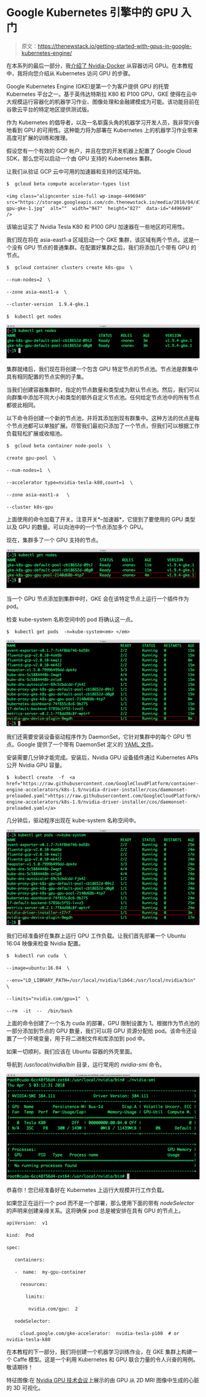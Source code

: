 # Google Kubernetes 引擎中的 GPU 入门

> 原文：<https://thenewstack.io/getting-started-with-gpus-in-google-kubernetes-engine/>

在本系列的最后一部分，我[介绍了 Nvidia-Docker](https://thenewstack.io/primer-nvidia-docker-containers-meet-gpus/) 从容器访问 GPU。在本教程中，我将向您介绍从 Kubernetes 访问 GPU 的步骤。

Google Kubernetes Engine (GKE)是第一个为客户提供 GPU 的托管 Kubernetes 平台之一。基于英伟达特斯拉 K80 和 P100 GPU，GKE 使得在云中大规模运行容器化的机器学习作业、图像处理和金融建模成为可能。该功能目前在谷歌云平台的特定地区提供测试版。

作为 Kubernetes 的倡导者，以及一名崭露头角的机器学习开发人员，我非常兴奋地看到 GPU 的可用性。这种能力将为部署在 Kubernetes 上的机器学习作业带来高度可扩展的训练和推理。

假设您有一个有效的 GCP 帐户，并且在您的开发机器上配置了 Google Cloud SDK，那么您可以启动一个由 GPU 支持的 Kubernetes 集群。

让我们从验证 GCP 云中可用的加速器和支持的区域开始。

```
$  gcloud beta compute accelerator-types list

<img class="aligncenter size-full wp-image-4496949"  src="https://storage.googleapis.com/cdn.thenewstack.io/media/2018/04/d7522857-gpu-gke-1.jpg"  alt=""  width="947"  height="827"  data-id="4496949"  />

```

该输出证实了 Nvidia Tesla K80 和 P100 GPU 加速器在一些地区的可用性。

我们现在将在 asia-east1-a 区域启动一个 GKE 集群，该区域有两个节点。这是一个没有 GPU 节点的普通集群。在配置好集群之后，我们将添加几个带有 GPU 的节点。

```
$  gcloud container clusters create k8s-gpu  \

--num-nodes=2  \

--zone asia-east1-a  \

--cluster-version  1.9.4-gke.1

$  kubectl get nodes

```

![](img/a045d3572ec5b21121a2c8b0a6268dd4.png)

集群就绪后，我们现在将创建一个包含 GPU 特定节点的节点池。节点池是群集中具有相同配置的节点实例的子集。

当我们创建容器集群时，指定的节点数量和类型成为默认节点池。然后，我们可以向群集中添加不同大小和类型的额外自定义节点池。任何给定节点池中的所有节点都彼此相同。

以下命令将创建一个新的节点池，并将其添加到现有群集中。这种方法的优点是每个节点池都可以单独扩展。尽管我们最初只添加了一个节点，但我们可以根据工作负载轻松扩展或收缩池。

```
$  gcloud beta container node-pools  \

create gpu-pool  \

--num-nodes=1  \

--accelerator type=nvidia-tesla-k80,count=1  \

--zone asia-east1-a   \

--cluster k8s-gpu

```

上面使用的命令加载了开关。注意开关*–加速器*，它提到了要使用的 GPU 类型以及 GPU 的数量。可以向池中的一个节点添加多个 GPU。

现在，集群多了一个 GPU 支持的节点。

![](img/37fd9e3401f6bd91ab39670c3e2673cc.png)

当一个 GPU 节点添加到集群中时，GKE 会在该特定节点上运行一个插件作为 pod。

检查 kube-system 名称空间中的 pod 将确认这一点。

```
$  kubectl get pods  -n=kube-system<em> </em>

```

![](img/acfe46875208c9fc9d61de304f0651f0.png)

我们还需要安装设备驱动程序作为 DaemonSet，它针对集群中的每个 GPU 节点。Google 提供了一个带有 DaemonSet 定义的 [YAML 文件](https://raw.githubusercontent.com/GoogleCloudPlatform/container-engine-accelerators/k8s-1.9/nvidia-driver-installer/cos/daemonset-preloaded.yaml)。

安装需要几分钟才能完成。安装后，Nvidia GPU 设备插件通过 Kubernetes APIs 公开 Nvidia GPU 容量。

```
$  kubectl create  -f  <a  href="https://raw.githubusercontent.com/GoogleCloudPlatform/container-engine-accelerators/k8s-1.9/nvidia-driver-installer/cos/daemonset-preloaded.yaml">https://raw.githubusercontent.com/GoogleCloudPlatform/container-engine-accelerators/k8s-1.9/nvidia-driver-installer/cos/daemonset-preloaded.yaml</a>

```

几分钟后，驱动程序出现在 kube-system 名称空间中。

![](img/43d83756d33fa5f8ad9f8cb6b8c3f724.png)

我们已经准备好在集群上运行 GPU 工作负载。让我们首先部署一个 Ubuntu 16:04 映像来检查 Nvidia 配置。

```
$  kubectl run cuda  \

--image=ubuntu:16.04  \

--env="LD_LIBRARY_PATH=/usr/local/nvidia/lib64:/usr/local/nvidia/bin"  \

--limits="nvidia.com/gpu=1"  \

--rm  -it  --  /bin/bash

```

上面的命令创建了一个名为 cuda 的部署，GPU 限制设置为 1。根据作为节点池的一部分添加到节点的 GPU 数量，我们可以将 GPU 资源分配给 pod。该命令还设置了一个环境变量，用于将二进制文件和库添加到 pod 中。

如果一切顺利，我们应该在 Ubuntu 容器的外壳里面。

导航到 */usr/local/nvidia/bin* 目录，运行常用的 *nvidia-smi* 命令。

![](img/883aabd91f2ce8d9b8b4e6d2f94f9ad7.png)

恭喜你！您已经准备好在 Kubernetes 上运行大规模并行工作负载。

如果您正在运行一个 pod 而不是一个部署，那么使用下面的带有 *nodeSelector* 的声明来创建亲缘关系。这将确保 pod 总是被安排在具有 GPU 的节点上。

```
apiVersion:  v1

kind:  Pod

spec:

   containers:

   -  name:  my-gpu-container

     resources:

       limits:

        nvidia.com/gpu:  2

   nodeSelector:

     cloud.google.com/gke-accelerator:  nvidia-tesla-p100  # or nvidia-tesla-k80

```

在本教程的下一部分，我们将创建一个机器学习训练作业，在 GKE 集群上构建一个 Caffe 模型。这是一个利用 Kubernetes 和 GPU 联合力量的令人兴奋的用例。敬请期待！

特征图像:在 [Nvidia GPU 技术会议](https://thenewstack.io/nvidia-embraces-kubernetes-for-scalable-deep-learning/)上展示的由 GPU 从 2D MRI 图像中生成的心脏的 3D 可视化。

<svg xmlns:xlink="http://www.w3.org/1999/xlink" viewBox="0 0 68 31" version="1.1"><title>Group</title> <desc>Created with Sketch.</desc></svg>